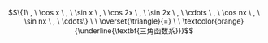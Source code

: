 $$\{1\ , \ \cos x \ , \ \sin x \ , \  \cos 2x \ , \ \sin 2x \ , \ \cdots \ , \ \cos nx \ , \ \sin nx \ , \  \cdots\}  \ \  \overset{\triangle}{=} \ \ \textcolor{orange}{\underline{\textbf{三角函数系}}}$$